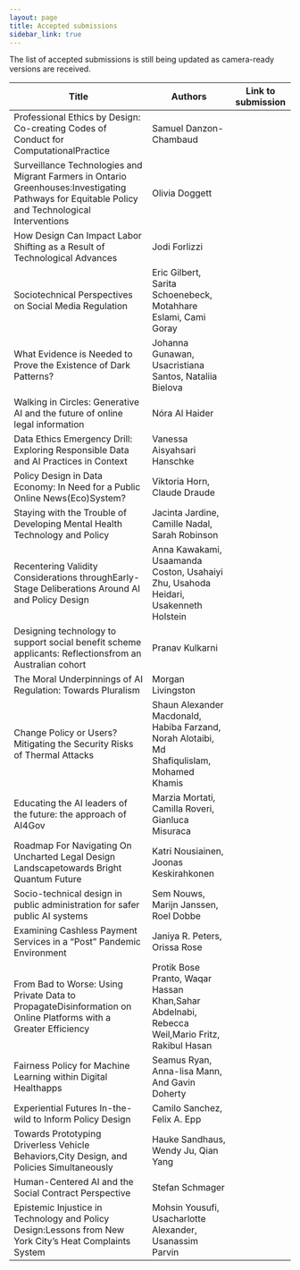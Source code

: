 ```yaml
---
layout: page
title: Accepted submissions
sidebar_link: true
---
```


The list of accepted submissions is still being updated as camera-ready versions are received.

| Title                                                                         | Authors                                   | Link to submission |
|-------------------------------------------------------------------------------|-------------------------------------------|--------------------|
|Professional Ethics by Design: Co-creating Codes of Conduct for ComputationalPractice|Samuel Danzon-Chambaud||
|Surveillance Technologies and Migrant Farmers in Ontario Greenhouses:Investigating Pathways for Equitable Policy and Technological Interventions|Olivia Doggett||
| How Design Can Impact Labor Shifting as a Result of Technological Advances | Jodi Forlizzi | |
| Sociotechnical Perspectives on Social Media Regulation     |     Eric Gilbert, Sarita Schoenebeck, Motahhare Eslami, Cami Goray  |                    |
| What Evidence is Needed to Prove the Existence of Dark Patterns?  |  Johanna Gunawan, Usacristiana Santos, Nataliia Bielova  ||
|Walking in Circles: Generative AI and the future of online legal information|Nóra Al Haider||
| Data Ethics Emergency Drill: Exploring Responsible Data and AI Practices in Context | Vanessa Aisyahsari Hanschke | |
|Policy Design in Data Economy: In Need for a Public Online News(Eco)System?|Viktoria Horn, Claude Draude ||
| Staying with the Trouble of Developing Mental Health Technology and Policy | Jacinta Jardine, Camille Nadal, Sarah Robinson | |
| Recentering Validity Considerations throughEarly-Stage Deliberations Around AI and Policy Design| Anna Kawakami, Usaamanda Coston, Usahaiyi Zhu, Usahoda Heidari, Usakenneth Holstein ||
| Designing technology to support social benefit scheme applicants: Reflectionsfrom an Australian cohort| Pranav Kulkarni | |
|The Moral Underpinnings of AI Regulation: Towards Pluralism | Morgan Livingston||
| Change Policy or Users? Mitigating the Security Risks of Thermal Attacks | Shaun Alexander Macdonald, Habiba Farzand, Norah Alotaibi, Md Shafiqulislam, Mohamed Khamis | |
|Educating the AI leaders of the future: the approach of AI4Gov|Marzia Mortati, Camilla Roveri, Gianluca Misuraca||
|Roadmap For Navigating On Uncharted Legal Design Landscapetowards Bright Quantum Future|Katri Nousiainen, Joonas Keskirahkonen ||
| Socio-technical design in public administration for safer public AI systems | Sem Nouws, Marijn Janssen, Roel Dobbe   | |
|Examining Cashless Payment Services in a “Post” Pandemic Environment|Janiya R. Peters, Orissa Rose||
|From Bad to Worse: Using Private Data to PropagateDisinformation on Online Platforms with a Greater Efficiency|Protik Bose Pranto, Waqar Hassan Khan,Sahar Abdelnabi, Rebecca Weil,Mario Fritz, Rakibul Hasan  ||
| Fairness Policy for Machine Learning within Digital Healthapps | Seamus Ryan, Anna-lisa Mann, And Gavin Doherty| |
|Experiential Futures In-the-wild to Inform Policy Design | Camilo Sanchez, Felix A. Epp||
|Towards Prototyping Driverless Vehicle Behaviors,City Design, and Policies Simultaneously|Hauke Sandhaus, Wendy Ju, Qian Yang||
|Human-Centered AI and the Social Contract Perspective|Stefan Schmager||
|Epistemic Injustice in Technology and Policy Design:Lessons from New York City’s Heat Complaints System| Mohsin Yousufi, Usacharlotte Alexander, Usanassim Parvin ||
